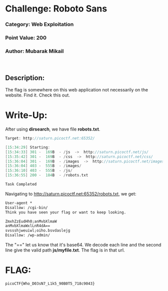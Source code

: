 # **Challenge:** Roboto Sans 

### **Category:** Web Exploitation
### **Point Value:** 200
### **Author:** Mubarak Mikail
<br>

## **Description:**
The flag is somewhere on this web application not necessarily on the website. Find it. Check this out.

# **Write-Up:**
After using **dirsearch**, we have file **robots.txt**.
```d
Target: http://saturn.picoctf.net:65352/

[15:34:29] Starting: 
[15:34:33] 301 -  169B  - /js  ->  http://saturn.picoctf.net/js/
[15:35:42] 301 -  169B  - /css  ->  http://saturn.picoctf.net/css/
[15:36:04] 301 -  169B  - /images  ->  http://saturn.picoctf.net/images/
[15:36:04] 403 -  555B  - /images/
[15:36:10] 403 -  555B  - /js/
[15:36:55] 200 -  184B  - /robots.txt

Task Completed
```
Navigating to http://saturn.picoctf.net:65352/robots.txt, we get:
```html
User-agent *
Disallow: /cgi-bin/
Think you have seen your flag or want to keep looking.

ZmxhZzEudHh0;anMvbXlmaW
anMvbXlmaWxlLnR4dA==
svssshjweuiwl;oiho.bsvdaslejg
Disallow: /wp-admin/
```
The "==" let us know that it's base64. We decode each line and the second line give the valid path **js/myfile.txt**. The flag is in that url.


# **FLAG:** 
```
picoCTF{Who_D03sN7_L1k5_90B0T5_718c9043}
```


